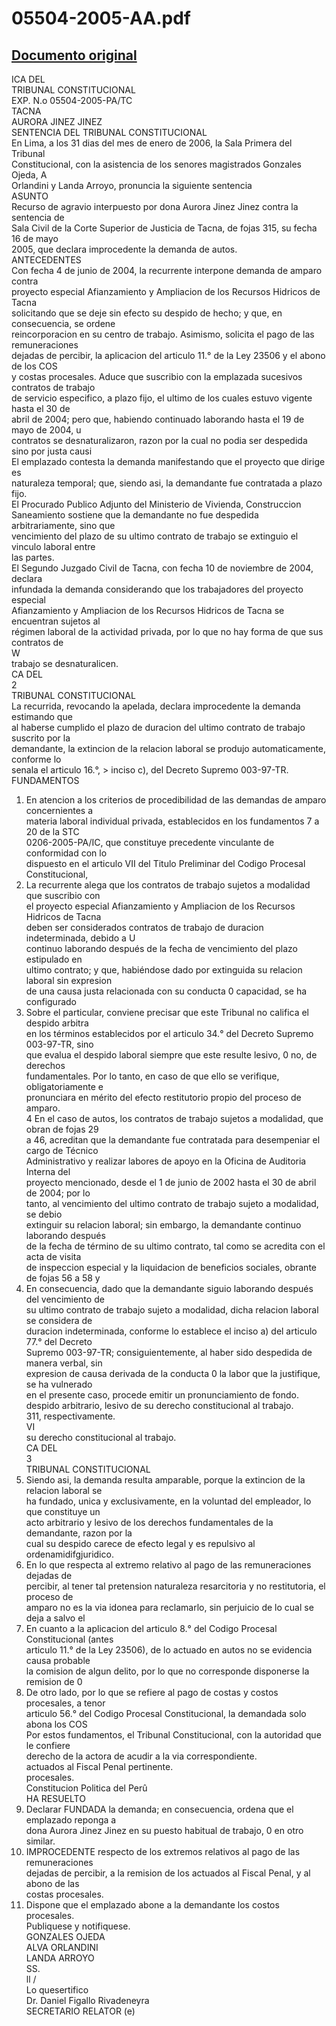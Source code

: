 
05504-2005-AA.pdf
=================
  
[Documento original](https://tc.gob.pe/jurisprudencia/2006/05504-2005-AA.pdf)  
---  
ICA DEL  
TRIBUNAL CONSTITUCIONAL  
EXP. N.o 05504-2005-PA/TC  
TACNA  
AURORA JINEZ JINEZ  
SENTENCIA DEL TRIBUNAL CONSTITUCIONAL  
En Lima, a los 31 dias del mes de enero de 2006, la Sala Primera del Tribunal  
Constitucional, con la asistencia de los senores magistrados Gonzales Ojeda, A  
Orlandini y Landa Arroyo, pronuncia la siguiente sentencia  
ASUNTO  
Recurso de agravio interpuesto por dona Aurora Jinez Jinez contra la sentencia de  
Sala Civil de la Corte Superior de Justicia de Tacna, de fojas 315, su fecha 16 de mayo  
2005, que declara improcedente la demanda de autos.  
ANTECEDENTES  
Con fecha 4 de junio de 2004, la recurrente interpone demanda de amparo contra  
proyecto especial Afianzamiento y Ampliacion de los Recursos Hidricos de Tacna  
solicitando que se deje sin efecto su despido de hecho; y que, en consecuencia, se ordene  
reincorporacion en su centro de trabajo. Asimismo, solicita el pago de las remuneraciones  
dejadas de percibir, la aplicacion del articulo 11.° de la Ley 23506 y el abono de los COS  
y costas procesales. Aduce que suscribio con la emplazada sucesivos contratos de trabajo  
de servicio especifico, a plazo fijo, el ultimo de los cuales estuvo vigente hasta el 30 de  
abril de 2004; pero que, habiendo continuado laborando hasta el 19 de mayo de 2004, u  
contratos se desnaturalizaron, razon por la cual no podia ser despedida sino por justa causi  
El emplazado contesta la demanda manifestando que el proyecto que dirige es  
naturaleza temporal; que, siendo asi, la demandante fue contratada a plazo fijo.  
El Procurado Publico Adjunto del Ministerio de Vivienda, Construccion  
Saneamiento sostiene que la demandante no fue despedida arbitrariamente, sino que  
vencimiento del plazo de su ultimo contrato de trabajo se extinguio el vinculo laboral entre  
las partes.  
El Segundo Juzgado Civil de Tacna, con fecha 10 de noviembre de 2004, declara  
infundada la demanda considerando que los trabajadores del proyecto especial  
Afianzamiento y Ampliacion de los Recursos Hidricos de Tacna se encuentran sujetos al  
régimen laboral de la actividad privada, por lo que no hay forma de que sus contratos de  
W  
trabajo se desnaturalicen.  
CA DEL  
2  
TRIBUNAL CONSTITUCIONAL  
La recurrida, revocando la apelada, declara improcedente la demanda estimando que  
al haberse cumplido el plazo de duracion del ultimo contrato de trabajo suscrito por la  
demandante, la extincion de la relacion laboral se produjo automaticamente, conforme lo  
senala el articulo 16.°, > inciso c), del Decreto Supremo 003-97-TR.  
FUNDAMENTOS  
1. En atencion a los criterios de procedibilidad de las demandas de amparo concernientes a  
materia laboral individual privada, establecidos en los fundamentos 7 a 20 de la STC  
0206-2005-PA/IC, que constituye precedente vinculante de conformidad con lo  
dispuesto en el articulo VII del Titulo Preliminar del Codigo Procesal Constitucional,  
2. La recurrente alega que los contratos de trabajo sujetos a modalidad que suscribio con  
el proyecto especial Afianzamiento y Ampliacion de los Recursos Hidricos de Tacna  
deben ser considerados contratos de trabajo de duracion indeterminada, debido a U  
continuo laborando después de la fecha de vencimiento del plazo estipulado en  
ultimo contrato; y que, habiéndose dado por extinguida su relacion laboral sin expresion  
de una causa justa relacionada con su conducta 0 capacidad, se ha configurado  
3. Sobre el particular, conviene precisar que este Tribunal no califica el despido arbitra  
en los términos establecidos por el articulo 34.° del Decreto Supremo 003-97-TR, sino  
que evalua el despido laboral siempre que este resulte lesivo, 0 no, de derechos  
fundamentales. Por lo tanto, en caso de que ello se verifique, obligatoriamente e  
pronunciara en mérito del efecto restitutorio propio del proceso de amparo.  
4 En el caso de autos, los contratos de trabajo sujetos a modalidad, que obran de fojas 29  
a 46, acreditan que la demandante fue contratada para desempeniar el cargo de Técnico  
Administrativo y realizar labores de apoyo en la Oficina de Auditoria Interna del  
proyecto mencionado, desde el 1 de junio de 2002 hasta el 30 de abril de 2004; por lo  
tanto, al vencimiento del ultimo contrato de trabajo sujeto a modalidad, se debio  
extinguir su relacion laboral; sin embargo, la demandante continuo laborando después  
de la fecha de término de su ultimo contrato, tal como se acredita con el acta de visita  
de inspeccion especial y la liquidacion de beneficios sociales, obrante de fojas 56 a 58 y  
5. En consecuencia, dado que la demandante siguio laborando después del vencimiento de  
su ultimo contrato de trabajo sujeto a modalidad, dicha relacion laboral se considera de  
duracion indeterminada, conforme lo establece el inciso a) del articulo 77.° del Decreto  
Supremo 003-97-TR; consiguientemente, al haber sido despedida de manera verbal, sin  
expresion de causa derivada de la conducta 0 la labor que la justifique, se ha vulnerado  
en el presente caso, procede emitir un pronunciamiento de fondo.  
despido arbitrario, lesivo de su derecho constitucional al trabajo.  
311, respectivamente.  
VI  
su derecho constitucional al trabajo.  
 CA DEL  
3  
TRIBUNAL CONSTITUCIONAL  
6. Siendo asi, la demanda resulta amparable, porque la extincion de la relacion laboral se  
ha fundado, unica y exclusivamente, en la voluntad del empleador, lo que constituye un  
acto arbitrario y lesivo de los derechos fundamentales de la demandante, razon por la  
cual su despido carece de efecto legal y es repulsivo al ordenamidifgjuridico.  
7. En lo que respecta al extremo relativo al pago de las remuneraciones dejadas de  
percibir, al tener tal pretension naturaleza resarcitoria y no restitutoria, el proceso de  
amparo no es la via idonea para reclamarlo, sin perjuicio de lo cual se deja a salvo el  
8. En cuanto a la aplicacion del articulo 8.° del Codigo Procesal Constitucional (antes  
articulo 11.° de la Ley 23506), de lo actuado en autos no se evidencia causa probable  
la comision de algun delito, por lo que no corresponde disponerse la remision de 0  
9. De otro lado, por lo que se refiere al pago de costas y costos procesales, a tenor  
articulo 56.° del Codigo Procesal Constitucional, la demandada solo abona los COS  
Por estos fundamentos, el Tribunal Constitucional, con la autoridad que le confiere  
derecho de la actora de acudir a la via correspondiente.  
actuados al Fiscal Penal pertinente.  
procesales.  
Constitucion Politica del Perû  
HA RESUELTO  
1. Declarar FUNDADA la demanda; en consecuencia, ordena que el emplazado reponga a  
dona Aurora Jinez Jinez en su puesto habitual de trabajo, 0 en otro similar.  
2. IMPROCEDENTE respecto de los extremos relativos al pago de las remuneraciones  
dejadas de percibir, a la remision de los actuados al Fiscal Penal, y al abono de las  
costas procesales.  
3. Dispone que el emplazado abone a la demandante los costos procesales.  
Publiquese y notifiquese.  
GONZALES OJEDA  
ALVA ORLANDINI  
LANDA ARROYO  
SS.  
ll /  
Lo quesertifico  
Dr. Daniel Figallo Rivadeneyra  
SECRETARIO RELATOR (e)